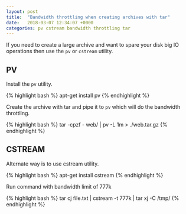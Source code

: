 ```yaml
---
layout: post
title:  "Bandwidth throttling when creating archives with tar"
date:   2018-03-07 12:34:07 +0000
categories: pv cstream bandwidth throttling tar
---
```



If you need to create a large archive and want to spare your disk big IO operations then use the `pv` or `cstream` utility.


## PV

Install the `pv` utility.

{% highlight bash %}
apt-get install pv
{% endhighlight %}

Create the archive with tar and pipe it to `pv` which will do the bandwidth throttling.

{% highlight bash %}
tar -cpzf - web/ | pv -L 1m > ./web.tar.gz
{% endhighlight %}

## CSTREAM

Alternate way is to use cstream utility.

{% highlight bash %}
apt-get install cstream
{% endhighlight %}

Run command with bandwidth limit of 777k

{% highlight bash %}
tar cj file.txt | cstream -t 777k | tar xj -C /tmp/
{% endhighlight %}
